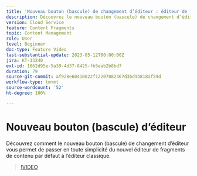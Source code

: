 ```yaml
---
title: 'Nouveau bouton (bascule) de changement d’éditeur : éditeur de fragments de contenu'
description: Découvrez le nouveau bouton (bascule) de changement d’éditeur, qui vous permet de passer en toute simplicité du nouvel éditeur de fragments de contenu par défaut à l’éditeur classique.
version: Cloud Service
feature: Content Fragments
topic: Content Management
role: User
level: Beginner
doc-type: Feature Video
last-substantial-update: 2023-05-12T00:00:00Z
jira: KT-13240
exl-id: 1862d95e-5a39-4d37-8425-fb5eab2b8bd7
duration: 79
source-git-commit: af928e60410022f12207082467d3bd9b818af59d
workflow-type: tm+mt
source-wordcount: '52'
ht-degree: 100%

---
```


# Nouveau bouton (bascule) d’éditeur

Découvrez comment le nouveau bouton (bascule) de changement d’éditeur vous permet de passer en toute simplicité du nouvel éditeur de fragments de contenu par défaut à l’éditeur classique.

>[!VIDEO](https://video.tv.adobe.com/v/3419312/?learn=on)
